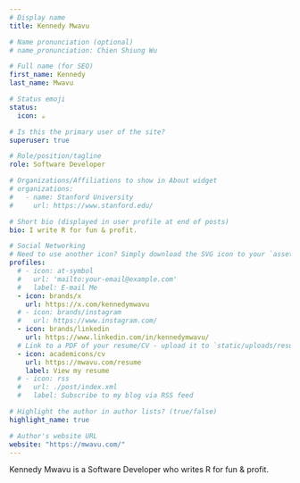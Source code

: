 ```yaml
---
# Display name
title: Kennedy Mwavu

# Name pronunciation (optional)
# name_pronunciation: Chien Shiung Wu

# Full name (for SEO)
first_name: Kennedy
last_name: Mwavu

# Status emoji
status:
  icon: ☕️

# Is this the primary user of the site?
superuser: true

# Role/position/tagline
role: Software Developer

# Organizations/Affiliations to show in About widget
# organizations:
#   - name: Stanford University
#     url: https://www.stanford.edu/

# Short bio (displayed in user profile at end of posts)
bio: I write R for fun & profit.

# Social Networking
# Need to use another icon? Simply download the SVG icon to your `assets/media/icons/` folder.
profiles:
  # - icon: at-symbol
  #   url: 'mailto:your-email@example.com'
  #   label: E-mail Me
  - icon: brands/x
    url: https://x.com/kennedymwavu
  # - icon: brands/instagram
  #   url: https://www.instagram.com/
  - icon: brands/linkedin
    url: https://www.linkedin.com/in/kennedymwavu/
  # Link to a PDF of your resume/CV - upload it to `static/uploads/resume.pdf`
  - icon: academicons/cv
    url: https://mwavu.com/resume
    label: View my resume
  # - icon: rss
  #   url: ./post/index.xml
  #   label: Subscribe to my blog via RSS feed

# Highlight the author in author lists? (true/false)
highlight_name: true

# Author's website URL
website: "https://mwavu.com/"
---
```


Kennedy Mwavu is a Software Developer who writes R for fun & profit.
